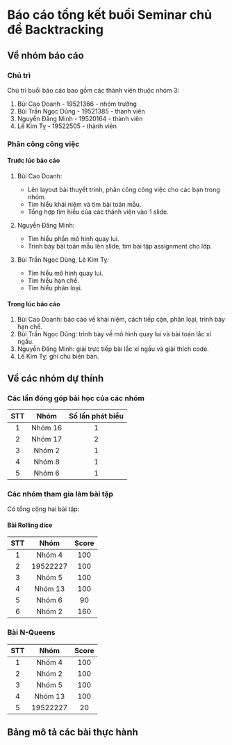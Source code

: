 # Báo cáo tổng kết buổi Seminar chủ đề Backtracking

## Về nhóm báo cáo
### Chủ trì
Chủ trì buổi báo cáo bao gồm các thành viên thuộc nhóm 3:
1. Bùi Cao Doanh - 19521366 - nhóm trưởng
2. Bùi Trần Ngọc Dũng - 19521385 - thành viên
3. Nguyễn Đăng Minh - 19520164 - thành viên
4. Lê Kim Tỵ - 19522505 - thành viên

### Phân công công việc
#### Trước lúc báo cáo
1. Bùi Cao Doanh:
    + Lên layout bài thuyết trình, phân công công việc cho các bạn trong nhóm.
    + Tìm hiểu khái niệm và tìm bài toán mẫu.
    + Tổng hợp tìm hiểu của các thành viên vào 1 slide.

2. Nguyễn Đăng Minh:
    + Tìm hiểu phần mô hình quay lui.
    + Trình bày bài toán mẫu lên slide, tìm bài tập assignment cho lớp.

3. Bùi Trần Ngọc Dũng, Lê Kim Tỵ:
    + Tìm hiểu mô hình quay lui.
    + Tìm hiểu hạn chế.
    + Tìm hiểu phân loại.

#### Trong lúc báo cáo
1. Bùi Cao Doanh: báo cáo về khái niệm, cách tiếp cận, phân loại, trình bày hạn chế.
2. Bùi Trần Ngọc Dũng: trình bày về mô hình quay lui và bài toán lắc xí ngầu.
3. Nguyễn Đăng Minh: giải trực tiếp bài lắc xí ngầu và giải thích code.
4. Lê Kim Tỵ: ghi chú biên bản.

## Về các nhóm dự thính

### Các lần đóng góp bài học của các nhóm

|STT|    Nhóm         |  Số lần phát biểu|
|:---:| :-----------: | :--:              | 
|1    |  Nhóm 16      |  1                |
|2    |  Nhóm 17      |  2                |
|3    |  Nhóm 2       |  1                |
|4    |  Nhóm 8       |  1                |
|5    |  Nhóm 6       |  1                |

### Các nhóm tham gia làm bài tập

Có tổng cộng hai bài tập:

#### Bài Rolling dice
|STT|    Nhóm         |  Score|
|:---:| :-----------: | :--:              | 
|1    |  Nhóm 4      |  100                |
|2    |  19522227      |  100                |
|3    |  Nhóm 5       |  100                |
|4    |  Nhóm 13       |  100                |
|5    |  Nhóm 6       |  90                |
|6    |  Nhóm 2       |  160               |

### Bài N-Queens
|STT|    Nhóm         |  Score|
|:---:| :-----------: | :--:              | 
|1    |  Nhóm 4      |  100                |
|2    |  Nhóm 2      |  100                |
|3    |  Nhóm 5       |  100                |
|4    |  Nhóm 13       |  100                |
|5    |  19522227       |  20                |

## Bảng mô tả các bài thực hành
